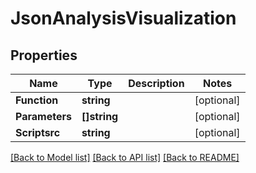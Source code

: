 # JsonAnalysisVisualization

## Properties

Name | Type | Description | Notes
------------ | ------------- | ------------- | -------------
**Function** | **string** |  | [optional] 
**Parameters** | **[]string** |  | [optional] 
**Scriptsrc** | **string** |  | [optional] 

[[Back to Model list]](../README.md#documentation-for-models) [[Back to API list]](../README.md#documentation-for-api-endpoints) [[Back to README]](../README.md)


